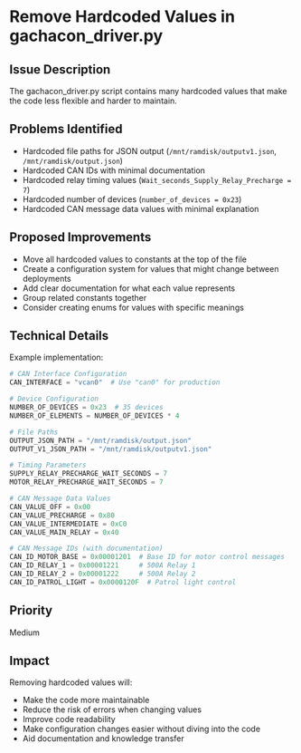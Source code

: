 # Remove Hardcoded Values in gachacon_driver.py

## Issue Description
The gachacon_driver.py script contains many hardcoded values that make the code less flexible and harder to maintain.

## Problems Identified
- Hardcoded file paths for JSON output (`/mnt/ramdisk/outputv1.json`, `/mnt/ramdisk/output.json`)
- Hardcoded CAN IDs with minimal documentation
- Hardcoded relay timing values (`Wait_seconds_Supply_Relay_Precharge = 7`)
- Hardcoded number of devices (`number_of_devices = 0x23`)
- Hardcoded CAN message data values with minimal explanation

## Proposed Improvements
- Move all hardcoded values to constants at the top of the file
- Create a configuration system for values that might change between deployments
- Add clear documentation for what each value represents
- Group related constants together
- Consider creating enums for values with specific meanings

## Technical Details
Example implementation:

```python
# CAN Interface Configuration
CAN_INTERFACE = "vcan0"  # Use "can0" for production

# Device Configuration
NUMBER_OF_DEVICES = 0x23  # 35 devices
NUMBER_OF_ELEMENTS = NUMBER_OF_DEVICES * 4

# File Paths
OUTPUT_JSON_PATH = "/mnt/ramdisk/output.json"
OUTPUT_V1_JSON_PATH = "/mnt/ramdisk/outputv1.json"

# Timing Parameters
SUPPLY_RELAY_PRECHARGE_WAIT_SECONDS = 7
MOTOR_RELAY_PRECHARGE_WAIT_SECONDS = 7

# CAN Message Data Values
CAN_VALUE_OFF = 0x00
CAN_VALUE_PRECHARGE = 0x80
CAN_VALUE_INTERMEDIATE = 0xC0
CAN_VALUE_MAIN_RELAY = 0x40

# CAN Message IDs (with documentation)
CAN_ID_MOTOR_BASE = 0x00001201  # Base ID for motor control messages
CAN_ID_RELAY_1 = 0x00001221     # 500A Relay 1
CAN_ID_RELAY_2 = 0x00001222     # 500A Relay 2
CAN_ID_PATROL_LIGHT = 0x0000120F  # Patrol light control
```

## Priority
Medium

## Impact
Removing hardcoded values will:
- Make the code more maintainable
- Reduce the risk of errors when changing values
- Improve code readability
- Make configuration changes easier without diving into the code
- Aid documentation and knowledge transfer
